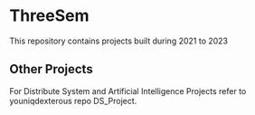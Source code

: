 # ThreeSem
This repository contains projects built during 2021 to 2023

## Other Projects
For Distribute System and Artificial Intelligence Projects refer to youniqdexterous repo DS_Project.
